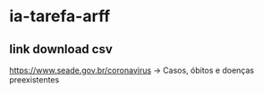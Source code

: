 # ia-tarefa-arff

## link download csv
https://www.seade.gov.br/coronavirus -> Casos, óbitos e doenças preexistentes

